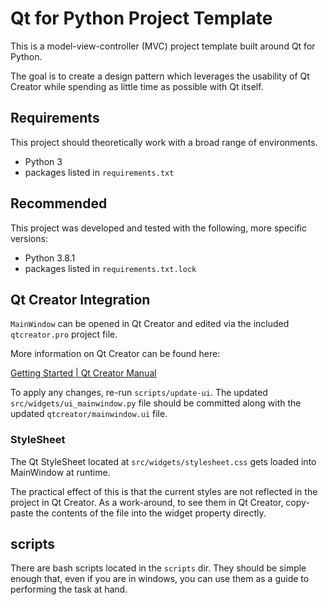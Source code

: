 # Qt for Python Project Template

This is a model-view-controller (MVC) project template built around Qt for Python.

The goal is to create a design pattern which leverages the usability of Qt Creator while spending as little time as possible with Qt itself.

## Requirements

This project should theoretically work with a broad range of environments.

- Python 3
- packages listed in `requirements.txt`

## Recommended

This project was developed and tested with the following, more specific versions:

- Python 3.8.1
- packages listed in `requirements.txt.lock`

## Qt Creator Integration

`MainWindow` can be opened in Qt Creator and edited via the included `qtcreator.pro` project file.

More information on Qt Creator can be found here:

[Getting Started | Qt Creator Manual](https://doc.qt.io/qtcreator/creator-getting-started.html)

To apply any changes, re-run `scripts/update-ui`. The updated `src/widgets/ui_mainwindow.py` file should be committed along with the updated `qtcreator/mainwindow.ui` file.

### StyleSheet

The Qt StyleSheet located at `src/widgets/stylesheet.css` gets loaded into MainWindow at runtime.

The practical effect of this is that the current styles are not reflected in the project in Qt Creator. As a work-around, to see them in Qt Creator, copy-paste the contents of the file into the widget property directly.

## scripts

There are bash scripts located in the `scripts` dir. They should be simple enough that, even if you are in windows, you can use them as a guide to performing the task at hand.
